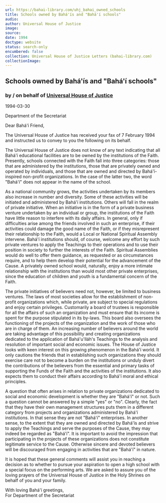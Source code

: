 ```yaml
---
url: https://bahai-library.com/uhj_bahai_owned_schools
title: Schools owned by Bahá'ís and "Bahá'í schools"
audio: 
author: Universal House of Justice
image: 
source: 
date: 1994
doctype: website
status: search-only
encumbered: false
collection: Universal House of Justice Letters (bahai-library.com)
collectionImage: 
---
```



## Schools owned by Bahá'ís and "Bahá'í schools"

### by / on behalf of [Universal House of Justice](https://bahai-library.com/author/Universal+House+of+Justice)

1994-03-30


Department of the Secretariat

Dear Bahá'í Friend,

The Universal House of Justice has received your fax of 7 February 1994 and instructed us to convey to you the following on its behalf.

The Universal House of Justice does not know of any text indicating that all Bahá'í educational facilities are to be owned by the institutions of the Faith. Presently, schools connected with the Faith fall into three categories: those that are administered by the institutions, those that are privately owned and operated by individuals, and those that are owned and directed by Bahá'í- inspired non-profit organizations. In the case of the latter two, the word "Bahá'í" does not appear in the name of the school.

As a national community grows, the activities undertaken by its members also increase in number and diversity. Some of these activities will be initiated and administered by Bahá'í institutions. Others will fall in the realm of private initiative. When an initiative is in the form of a private business venture undertaken by an individual or group, the institutions of the Faith have little reason to interfere with its daily affairs. In general, only if difficulties arise among the friends involved in such an enterprise, if their activities could damage the good name of the Faith, or if they misrepresent their relationship to the Faith, would a Local or National Spiritual Assembly intervene. Bahá'í institutions should, of course, welcome any effort by such private ventures to apply the Teachings to their operations and to use their position in society to further the interests of the Faith. Spiritual Assemblies would do well to offer them guidance, as requested or as circumstances require, and to help them develop their potential for the advancement of the Cause. A privately owned school would, naturally, enjoy a more intimate relationship with the institutions than would most other private enterprises, since the education of children and youth is a fundamental concern of the Faith.

The private initiatives of believers need not, however, be limited to business ventures. The laws of most societies allow for the establishment of non-profit organizations which, while private, are subject to special regulations and enjoy certain privileges. Customarily a board of trustees is responsible for all the affairs of such an organization and must ensure that its income is spent for the purpose stipulated in its by-laws. This board also oversees the functioning of the projects of the organization and the work of those who are in charge of them. An increasing number of believers around the world are taking advantage of this possibility and creating organizations dedicated to the application of Bahá'u'lláh's Teachings to the analysis and resolution of important social and economic issues. The House of Justice looks with keen interest on this growing phenomenon in the Bahá'í world. It only cautions the friends that in establishing such organizations they should exercise care not to become a burden on the institutions or unduly divert the contributions of the believers from the essential and primary tasks of supporting the Funds of the Faith and the activities of the institutions. It also expects them to conduct their affairs according to Bahá'í moral and ethical principles.

A question that often arises in relation to private organizations dedicated to social and economic development is whether they are "Bahá'í" or not. Such a question cannot be answered by a simple "yes" or "no". Clearly, the fact that they have their own management structures puts them in a different category from projects and organizations administered by Bahá'í institutions. In that sense they are not "Bahá'í" enterprises. In another sense, to the extent that they are owned and directed by Bahá'ís and strive to apply the Teachings and serve the purposes of the Cause, they may indeed be regarded as "Bahá'í". It is important to avoid the impression that participating in the projects of these organizations does not constitute legitimate service to the Cause. Otherwise sincere and devoted believers will be discouraged from engaging in activities that are "Bahá'í" in nature.

It is hoped that these general comments will assist you in reaching a decision as to whether to pursue your aspiration to open a high school with a special focus on the performing arts. We are asked to assure you of the loving prayers of the Universal House of Justice in the Holy Shrines on behalf of you and your family.

With loving Bahá'í greetings,  
For Department of the Secretariat